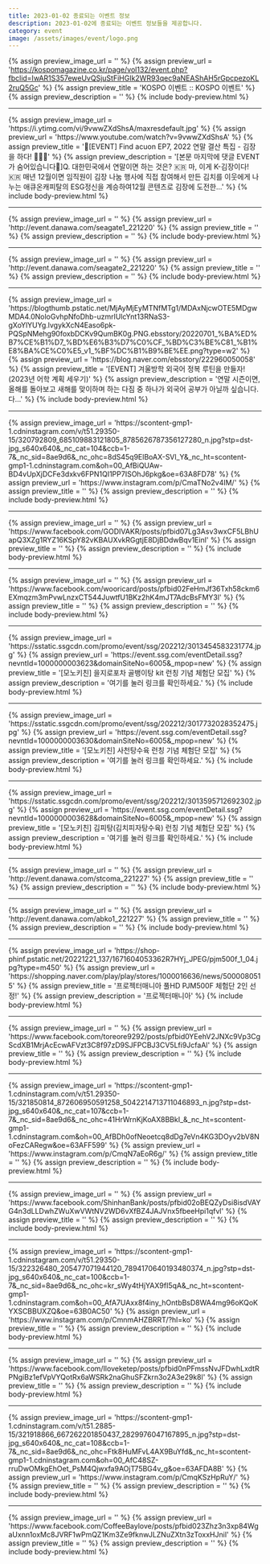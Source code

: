 ```yaml
---
title: 2023-01-02 종료되는 이벤트 정보
description: 2023-01-02에 종료되는 이벤트 정보들을 제공합니다.
category: event
image: /assets/images/event/logo.png
---
```

{% assign preview_image_url = '' %}
{% assign preview_url = 'https://kospomagazine.co.kr/page/vol132/event.php?fbclid=IwAR1S357eweUvQSjuStFiHGIk2WR93qec9aNEAShAH5rGpcpezoKL2ruQ5Gc' %}
{% assign preview_title = 'KOSPO 이벤트 :: KOSPO 이벤트' %}
{% assign preview_description = '' %}
{% include body-preview.html %}
<hr>{% assign preview_image_url = 'https://i.ytimg.com/vi/9vwwZXdShsA/maxresdefault.jpg' %}
{% assign preview_url = 'https://www.youtube.com/watch?v=9vwwZXdShsA' %}
{% assign preview_title = '🎁[EVENT] Find acuon EP7, 2022 연말 결산 특집 - 김장을 하다! 🥬🇰🇷' %}
{% assign preview_description = '[본문 마지막에 댓글 EVENT가 숨어있습니다🙌]Q. 대한민국에서 연말이면 하는 것은? 🇰🇷 마, 이게 K-김장이다! 🇰🇷 매년 12월이면 임직원이 김장 나눔 행사에 직접 참여해서 만든 김치를 이웃에게 나누는 애큐온캐피탈의 ESG정신을 계승하여12월 콘텐츠로 김장에 도전한...' %}
{% include body-preview.html %}
<hr>{% assign preview_image_url = '' %}
{% assign preview_url = 'http://event.danawa.com/seagate1_221220' %}
{% assign preview_title = '' %}
{% assign preview_description = '' %}
{% include body-preview.html %}
<hr>{% assign preview_image_url = '' %}
{% assign preview_url = 'http://event.danawa.com/seagate2_221220' %}
{% assign preview_title = '' %}
{% assign preview_description = '' %}
{% include body-preview.html %}
<hr>{% assign preview_image_url = 'https://blogthumb.pstatic.net/MjAyMjEyMTNfMTg1/MDAxNjcwOTE5MDgwMDA4.0NoloGvhpNfoDhb-uzmrlUlcYnt13RNaS3-gXoYlYUYg.lvgykXcN4Easo6pk-PQSpNMehg90foxbDCKv9QumBK0g.PNG.ebsstory/20220701_%BA%ED%B7%CE%B1%D7_%BD%E6%B3%D7%C0%CF_%BD%C3%BE%C81_%B1%E8%BA%CE%C0%E5_v1_%BF%DC%B1%B9%BE%EE.png?type=w2' %}
{% assign preview_url = 'https://blog.naver.com/ebsstory/222960050058' %}
{% assign preview_title = '[EVENT] 겨울방학 외국어 정복 루틴을 만들자! (2023년 어학 계획 세우기)' %}
{% assign preview_description = '연말 시즌이면, 올해를 돌아보고 새해를 맞이하며 하는 다짐 중 하나가 외국어 공부가 아닐까 싶습니다. 다...' %}
{% include body-preview.html %}
<hr>{% assign preview_image_url = 'https://scontent-gmp1-1.cdninstagram.com/v/t51.29350-15/320792809_685109883121805_8785626787356127280_n.jpg?stp=dst-jpg_s640x640&amp;_nc_cat=104&amp;ccb=1-7&amp;_nc_sid=8ae9d6&amp;_nc_ohc=8dS45q9ElBoAX-SVl_Y&amp;_nc_ht=scontent-gmp1-1.cdninstagram.com&amp;oh=00_AfBiQUAw-BD4vUpXjDCFe3dxkv6FPN1QI1PP7ISOhJ6pkg&amp;oe=63A8FD78' %}
{% assign preview_url = 'https://www.instagram.com/p/CmaTNo2v4IM/' %}
{% assign preview_title = '' %}
{% assign preview_description = '' %}
{% include body-preview.html %}
<hr>{% assign preview_image_url = '' %}
{% assign preview_url = 'https://www.facebook.com/GODIVAKR/posts/pfbid07Lg3Asv3wxCF5LBhUapQ3XZg1RYZ16KSpY82vKBAUXvkRGgtjE8DjBDdwBqv1Einl' %}
{% assign preview_title = '' %}
{% assign preview_description = '' %}
{% include body-preview.html %}
<hr>{% assign preview_image_url = '' %}
{% assign preview_url = 'https://www.facebook.com/wooricard/posts/pfbid02FeHmJf36Txh58ckm6EXmqzm3mPvwLnzxCT544JuwtfU1BKz2hK4mJT7AdcBsFMY3l' %}
{% assign preview_title = '' %}
{% assign preview_description = '' %}
{% include body-preview.html %}
<hr>{% assign preview_image_url = 'https://sstatic.ssgcdn.com/promo/event/ssg/202212/3013454583231774.jpg' %}
{% assign preview_url = 'https://event.ssg.com/eventDetail.ssg?nevntId=1000000003623&domainSiteNo=6005&_mpop=new' %}
{% assign preview_title = '[모노키친] 을지로포차 골뱅이탕 kit 런칭 기념 체험단 모집' %}
{% assign preview_description = '여기를 눌러 링크를 확인하세요.' %}
{% include body-preview.html %}
<hr>{% assign preview_image_url = 'https://sstatic.ssgcdn.com/promo/event/ssg/202212/3017732028352475.jpg' %}
{% assign preview_url = 'https://event.ssg.com/eventDetail.ssg?nevntId=1000000003630&domainSiteNo=6005&_mpop=new' %}
{% assign preview_title = '[모노키친] 사천탕수육 런칭 기념 체험단 모집' %}
{% assign preview_description = '여기를 눌러 링크를 확인하세요.' %}
{% include body-preview.html %}
<hr>{% assign preview_image_url = 'https://sstatic.ssgcdn.com/promo/event/ssg/202212/3013595712692302.jpg' %}
{% assign preview_url = 'https://event.ssg.com/eventDetail.ssg?nevntId=1000000003628&domainSiteNo=6005&_mpop=new' %}
{% assign preview_title = '[모노키친] 김피탕(김치피자탕수육) 런칭 기념 체험단 모집' %}
{% assign preview_description = '여기를 눌러 링크를 확인하세요.' %}
{% include body-preview.html %}
<hr>{% assign preview_image_url = '' %}
{% assign preview_url = 'http://event.danawa.com/stcoma_221227' %}
{% assign preview_title = '' %}
{% assign preview_description = '' %}
{% include body-preview.html %}
<hr>{% assign preview_image_url = '' %}
{% assign preview_url = 'http://event.danawa.com/abko1_221227' %}
{% assign preview_title = '' %}
{% assign preview_description = '' %}
{% include body-preview.html %}
<hr>{% assign preview_image_url = 'https://shop-phinf.pstatic.net/20221221_137/1671604053362R7HYj_JPEG/pjm500f_1_04.jpg?type=m450' %}
{% assign preview_url = 'https://shopping.naver.com/play/play/stores/1000016636/news/5000080515' %}
{% assign preview_title = '프로젝터매니아 풀HD PJM500F 체험단 2인 선정!' %}
{% assign preview_description = '프로젝터매니아' %}
{% include body-preview.html %}
<hr>{% assign preview_image_url = '' %}
{% assign preview_url = 'https://www.facebook.com/toreore9292/posts/pfbid0YEehV2JNXc9Vp3CgScdXB1MrjAcEcwAFVzt3C8f97zD9SJFPCBJ3CV5Lfi9JcfaAl' %}
{% assign preview_title = '' %}
{% assign preview_description = '' %}
{% include body-preview.html %}
<hr>{% assign preview_image_url = 'https://scontent-gmp1-1.cdninstagram.com/v/t51.29350-15/321850814_872606950591258_5042214713711046893_n.jpg?stp=dst-jpg_s640x640&amp;_nc_cat=107&amp;ccb=1-7&amp;_nc_sid=8ae9d6&amp;_nc_ohc=41HrWrnKjKoAX8BBkI_&amp;_nc_ht=scontent-gmp1-1.cdninstagram.com&amp;oh=00_AfBDh0ofNeoetcq8dDg7eVn4KG3DOyv2bV8NoFezCARegw&amp;oe=63AFF599' %}
{% assign preview_url = 'https://www.instagram.com/p/CmqN7aEoR6g/' %}
{% assign preview_title = '' %}
{% assign preview_description = '' %}
{% include body-preview.html %}
<hr>{% assign preview_image_url = '' %}
{% assign preview_url = 'https://www.facebook.com/ShinhanBank/posts/pfbid02oBEQZyDsi8isdVAYG4n3dLLDwhZWuXwVWtNV2WD6vXfBZ4JAJVnx5fbeeHpi1qfvl' %}
{% assign preview_title = '' %}
{% assign preview_description = '' %}
{% include body-preview.html %}
<hr>{% assign preview_image_url = 'https://scontent-gmp1-1.cdninstagram.com/v/t51.29350-15/322326480_205477071944120_7894170640193480374_n.jpg?stp=dst-jpg_s640x640&amp;_nc_cat=100&amp;ccb=1-7&amp;_nc_sid=8ae9d6&amp;_nc_ohc=kr_sWy4tHjYAX9fI5qA&amp;_nc_ht=scontent-gmp1-1.cdninstagram.com&amp;oh=00_AfA7UAxx8f4iny_hOntbBsD8WA4mg96oKQoKYXSCBBUXZQ&amp;oe=63B0AC50' %}
{% assign preview_url = 'https://www.instagram.com/p/CmnmAHZBRRT/?hl=ko' %}
{% assign preview_title = '' %}
{% assign preview_description = '' %}
{% include body-preview.html %}
<hr>{% assign preview_image_url = '' %}
{% assign preview_url = 'https://www.facebook.com/Iloveketep/posts/pfbid0nPFmssNvJFDwhLxdtRPNgiBz1efVpVYQotRx6aWSRk2naGhuSFZkrn3o2A3e29k8l' %}
{% assign preview_title = '' %}
{% assign preview_description = '' %}
{% include body-preview.html %}
<hr>{% assign preview_image_url = 'https://scontent-gmp1-1.cdninstagram.com/v/t51.2885-15/321918866_667262201850437_2829976047167895_n.jpg?stp=dst-jpg_s640x640&amp;_nc_cat=108&amp;ccb=1-7&amp;_nc_sid=8ae9d6&amp;_nc_ohc=Ftk8HuMFvL4AX9BuYfd&amp;_nc_ht=scontent-gmp1-1.cdninstagram.com&amp;oh=00_AfC48SZ-rruDwOMkgEhOet_PsM4Qjwxfa9AOjT75BG4v_g&amp;oe=63AFDA8B' %}
{% assign preview_url = 'https://www.instagram.com/p/CmqKSzHpRuY/' %}
{% assign preview_title = '' %}
{% assign preview_description = '' %}
{% include body-preview.html %}
<hr>{% assign preview_image_url = '' %}
{% assign preview_url = 'https://www.facebook.com/CoffeeBaylove/posts/pfbid023Zhz3n3xp84WgaUxnn1oxMc8JVRF1wPmQZ1Km3Ze9fknwJLZNuZXtn3zToxxHJnil' %}
{% assign preview_title = '' %}
{% assign preview_description = '' %}
{% include body-preview.html %}